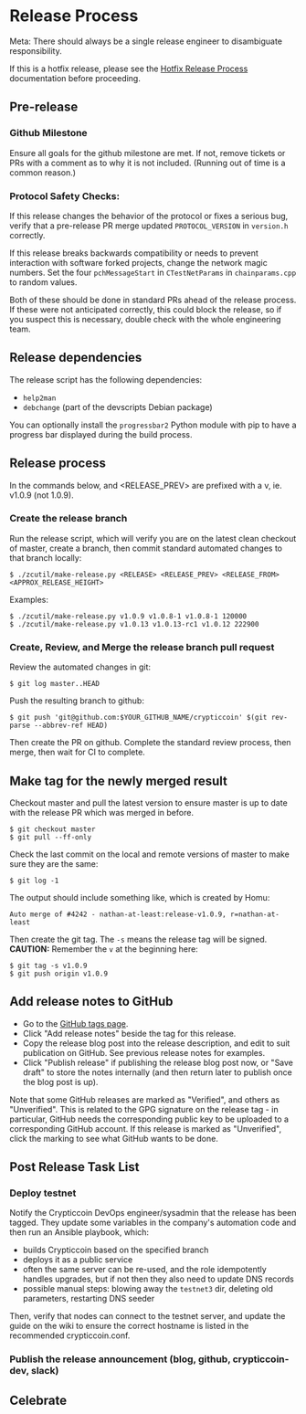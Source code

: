 Release Process
====================
Meta: There should always be a single release engineer to disambiguate responsibility.

If this is a hotfix release, please see the [Hotfix Release Process](https://github.com/zcash/zcash/blob/master/doc/hotfix-process.md) documentation before proceeding.

## Pre-release

### Github Milestone

Ensure all goals for the github milestone are met. If not, remove tickets
or PRs with a comment as to why it is not included. (Running out of time
is a common reason.)

### Protocol Safety Checks:

If this release changes the behavior of the protocol or fixes a serious
bug, verify that a pre-release PR merge updated `PROTOCOL_VERSION` in
`version.h` correctly.

If this release breaks backwards compatibility or needs to prevent
interaction with software forked projects, change the network magic
numbers. Set the four `pchMessageStart` in `CTestNetParams` in
`chainparams.cpp` to random values.

Both of these should be done in standard PRs ahead of the release
process. If these were not anticipated correctly, this could block the
release, so if you suspect this is necessary, double check with the
whole engineering team.

## Release dependencies

The release script has the following dependencies:

- `help2man`
- `debchange` (part of the devscripts Debian package)

You can optionally install the `progressbar2` Python module with pip to have a
progress bar displayed during the build process.

## Release process

In the commands below, <RELEASE> and <RELEASE_PREV> are prefixed with a v, ie.
v1.0.9 (not 1.0.9).

### Create the release branch

Run the release script, which will verify you are on the latest clean
checkout of master, create a branch, then commit standard automated
changes to that branch locally:

    $ ./zcutil/make-release.py <RELEASE> <RELEASE_PREV> <RELEASE_FROM> <APPROX_RELEASE_HEIGHT>

Examples:

    $ ./zcutil/make-release.py v1.0.9 v1.0.8-1 v1.0.8-1 120000
    $ ./zcutil/make-release.py v1.0.13 v1.0.13-rc1 v1.0.12 222900

### Create, Review, and Merge the release branch pull request

Review the automated changes in git:

    $ git log master..HEAD

Push the resulting branch to github:

    $ git push 'git@github.com:$YOUR_GITHUB_NAME/crypticcoin' $(git rev-parse --abbrev-ref HEAD)

Then create the PR on github. Complete the standard review process,
then merge, then wait for CI to complete.

## Make tag for the newly merged result

Checkout master and pull the latest version to ensure master is up to date with the release PR which was merged in before.

    $ git checkout master
    $ git pull --ff-only

Check the last commit on the local and remote versions of master to make sure they are the same:

    $ git log -1

The output should include something like, which is created by Homu:

    Auto merge of #4242 - nathan-at-least:release-v1.0.9, r=nathan-at-least

Then create the git tag. The `-s` means the release tag will be
signed. **CAUTION:** Remember the `v` at the beginning here:

    $ git tag -s v1.0.9
    $ git push origin v1.0.9

## Add release notes to GitHub

- Go to the [GitHub tags page](https://github.com/crypticcoinvip/crypticcoin/tags).
- Click "Add release notes" beside the tag for this release.
- Copy the release blog post into the release description, and edit to suit
  publication on GitHub. See previous release notes for examples.
- Click "Publish release" if publishing the release blog post now, or
  "Save draft" to store the notes internally (and then return later to publish
  once the blog post is up).

Note that some GitHub releases are marked as "Verified", and others as
"Unverified". This is related to the GPG signature on the release tag - in
particular, GitHub needs the corresponding public key to be uploaded to a
corresponding GitHub account. If this release is marked as "Unverified", click
the marking to see what GitHub wants to be done.

## Post Release Task List

### Deploy testnet

Notify the Crypticcoin DevOps engineer/sysadmin that the release has been tagged. They update some variables in the company's automation code and then run an Ansible playbook, which:

* builds Crypticcoin based on the specified branch
* deploys it as a public service
* often the same server can be re-used, and the role idempotently handles upgrades, but if not then they also need to update DNS records
* possible manual steps: blowing away the `testnet3` dir, deleting old parameters, restarting DNS seeder

Then, verify that nodes can connect to the testnet server, and update the guide on the wiki to ensure the correct hostname is listed in the recommended crypticcoin.conf.

### Publish the release announcement (blog, github, crypticcoin-dev, slack)

## Celebrate
